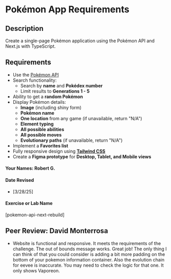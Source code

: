 # Pokémon App Requirements

## Description
Create a single-page Pokémon application using the Pokémon API and Next.js with TypeScript.

## Requirements
- Use the [Pokémon API](https://pokeapi.co/)
- Search functionality:
  - Search by **name** and **Pokédex number**
  - Limit results to **Generations 1 - 5**
- Ability to get a **random Pokémon**
- Display Pokémon details:
  - **Image** (including shiny form)
  - **Pokémon name**
  - **One location** from any game (if unavailable, return "N/A")
  - **Element typing**
  - **All possible abilities**
  - **All possible moves**
  - **Evolutionary paths** (if unavailable, return "N/A")
- Implement a **Favorites list**
- Fully responsive design using **[Tailwind CSS](https://tailwindcss.com/)**
- Create a **Figma prototype** for **Desktop, Tablet, and Mobile views**



#### Your Names:  Robert G.

#### Date Revised  
- [3/28/25]  

#### Exercise or Lab Name  
[pokemon-api-next-rebuild]

## Peer Review: David Monterrosa
- Website is functional and responsive. It meets the requirements of the challenge. The out of bounds message works. Great job! The only thing I can think of that you could consider is adding a bit more padding on the bottom of your pokemon information container. Also the evolution chain for eevee is inaccurate. You may need to check the logic for that one. It only shows Vaporeon.
